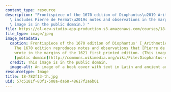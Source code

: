 ```yaml
---
content_type: resource
description: "Frontispiece of the 1670 edition of Diophantus\u2019 Arithmetica, which\
  \ includes Pierre de Fermat\u2019s notes and observations in the margins. (This\
  \ image is in the public domain.) "
file: https://ol-ocw-studio-app-production.s3.amazonaws.com/courses/18-782-introduction-to-arithmetic-geometry-fall-2013/57c5181f83f1508ada6848617f2a6b01_18-782f13-th.jpg
file_type: image/jpeg
image_metadata:
  caption: Frontispiece of the 1670 edition of Diophantus' [_Arithmetica_](http://en.wikipedia.org/wiki/Arithmetica).
    The 1670 edition reproduces notes and observations that [Pierre de Fermat](http://en.wikipedia.org/wiki/Fermat)
    wrote in the margins of the 1621 first printed edition. (This image is in the
    [public domain](http://commons.wikimedia.org/wiki/File:Diophantus-cover-Fermat.jpg).)
  credit: This image is in the public domain.
  image-alt: An image of a book cover with text in Latin and ancient artwork.
resourcetype: Image
title: 18-782f13-th.jpg
uid: 57c5181f-83f1-508a-da68-48617f2a6b01
---
```

